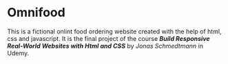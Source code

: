 # Omnifood
This is a fictional onlint food ordering website created with the help of html, css and javascript. It is the final project of the course ***Build Responsive Real-World Websites with Html and CSS***
by *Jonas Schmedtmann* in Udemy.
